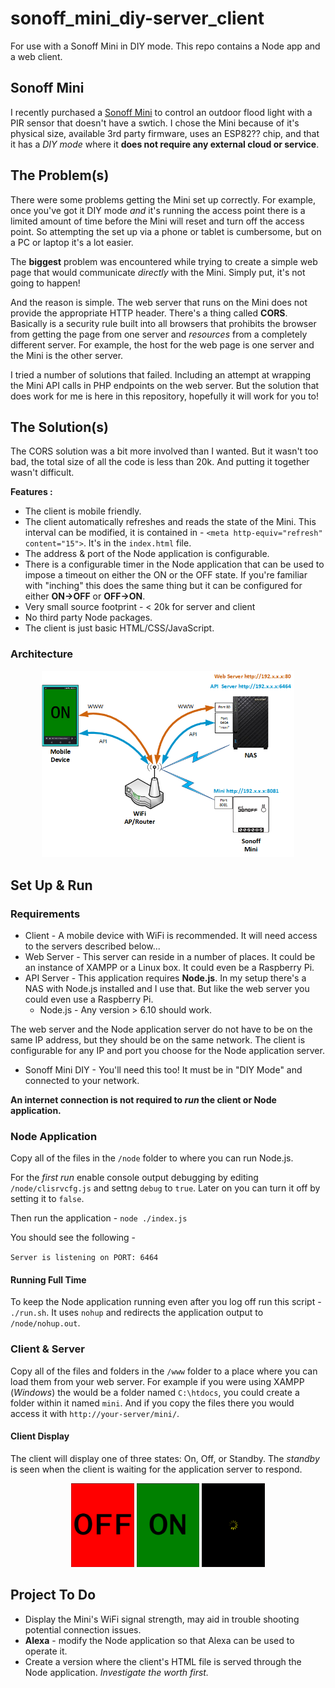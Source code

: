 # sonoff_mini_diy-server_client

For use with a Sonoff Mini in DIY mode. This repo contains a Node app and a web client. 

## Sonoff Mini

I recently purchased a [Sonoff Mini](https://www.itead.cc/sonoff-mini.html) to control an outdoor flood light  with a PIR sensor that doesn't have a swtich. I chose the Mini because of it's physical size, available 3rd party firmware, uses an ESP82?? chip, and that it has a *DIY mode* where it **does not require any external cloud or service**.

## The Problem(s)

There were some problems getting the Mini set up correctly. For example, once you've got it DIY mode *and* it's running the access point there is a limited amount of time before the Mini will reset and turn off the access point. So attempting the set up via a phone or tablet is cumbersome, but on a PC or laptop it's a lot easier.

The **biggest** problem was encountered while trying to create a simple web page that would communicate *directly* with the Mini. Simply put, it's not going to happen! 

And the reason is simple. The web server that runs on the Mini does not provide the appropriate HTTP header. There's a thing called **CORS**. Basically is a security rule built into all browsers that prohibits the browser from getting the page from one server and *resources* from a completely different server. For example, the host for the web page is one server and the Mini is the other server.

I tried a number of solutions that failed. Including an attempt at wrapping the Mini API calls in PHP endpoints on the web server. But the solution that does work for me is here in this repository, hopefully it will work for you to!

## The Solution(s)

The CORS solution was a bit more involved than I wanted. But it wasn't too bad, the total size of all the code is less than 20k. And putting it together wasn't difficult. 

**Features :**

* The client is mobile friendly.
* The client automatically refreshes and reads the state of the Mini. This interval can be modified, it is contained in - `<meta http-equiv="refresh" content="15">`. It's in the `index.html` file. 
* The address & port of the Node application is configurable.
* There is a configurable timer in the Node application that can be used to impose a timeout on either the ON or the OFF state. If you're familiar with "inching" this does the same thing but it can be configured for either **ON->OFF** or **OFF->ON**.
* Very small source footprint - < 20k for server and client
* No third party Node packages.
* The client is just basic HTML/CSS/JavaScript. 

### Architecture

<p align="center">
  <img src="./mdimg/diagram-network.png" style="width:80%"; alt="Overview Diagram" txt="Overview Diagram"/>
</p>

## Set Up & Run

### Requirements

* Client - A mobile device with WiFi is recommended. It will need access to the servers described below...
* Web Server - This server can reside in a number of places. It could be an instance of XAMPP or a Linux box. It could even be a Raspberry Pi.
* API Server - This application requires **Node.js**. In my setup there's a NAS with Node.js installed and I use that. But like the web server you could even use a Raspberry Pi. 
    * Node.js - Any version > 6.10 should work. 

The web server and the Node application server do not have to be on the same IP address, but they should be on the same network. The client is configurable for any IP and port you choose for the Node application server. 

* Sonoff Mini DIY - You'll need this too! It must be in "DIY Mode" and connected to your network.

**An internet connection is not required to *run* the client or Node application.**

### Node Application

Copy all of the files in the `/node` folder to where you can run Node.js. 

For the *first run* enable console output debugging by editing `/node/clisrvcfg.js` and settng `debug` to `true`. Later on you can turn it off by setting it to `false`.

Then run the application - `node ./index.js`

You should see the following - 

`Server is listening on PORT: 6464`

#### Running Full Time

To keep the Node application running even after you log off run this script - `./run.sh`. It uses `nohup` and redirects the application output to `/node/nohup.out`.

### Client & Server

Copy all of the files and folders in the `/www` folder to a place where you can load them from your web server. For example if you were using XAMPP (*Windows*) the would be a folder named `C:\htdocs`, you could create a folder within it named `mini`. And if you copy the files there you would access it with `http://your-server/mini/`.

#### Client Display

The client will display one of three states: On, Off, or Standby. The *standby* is seen when the client is waiting for the application server to respond.

<p align="center">
  <img src="./mdimg/client_OFF-500x665.png" width="20%"; alt="OFF Screen" txt="OFF Screen"/>
  <img src="./mdimg/client_ON-500x665.png" width="20%"; alt="ON Screen" txt="ON Screen"/>
  <img src="./mdimg/client_WAIT-500x665.png" width="20%"; alt="WAIT Screen" txt="WAIT Screen"/>
</p>


## Project To Do

* Display the Mini's WiFi signal strength, may aid in trouble shooting potential connection issues.
* **Alexa** - modify the Node application so that Alexa can be used to operate it.
* Create a version where the client's HTML file is served through the Node application. *Investigate the worth first.*


